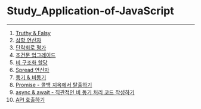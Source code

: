 # Study_Application-of-JavaScript
---
1. [Truthy & Falsy](Truthy&Falsy.md)
2. [삼항 연산자](삼항연산자.md)
3. [단락회로 평가]()
4. [조건문 업그레이드]()
5. [비 구조화 할당]()
6. [Spread 연산자]()
7. [동기 & 비동기]()
8. [Promise - 콜백 지옥에서 탈출하기]()
9. [async & await - 직관적인 비 동기 처리 코드 작성하기]()
10. [API 호출하기]()
